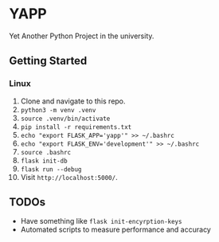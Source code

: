 # YAPP

Yet Another Python Project in the university.

## Getting Started

### Linux

1. Clone and navigate to this repo.
2. `python3 -m venv .venv`
3. `source .venv/bin/activate`
4. `pip install -r requirements.txt`
5. `echo "export FLASK_APP='yapp'" >> ~/.bashrc`
6. `echo "export FLASK_ENV='development'" >> ~/.bashrc`
7. `source .bashrc`
8. `flask init-db`
9. `flask run --debug`
10. Visit `http://localhost:5000/`.

## TODOs

- Have something like `flask init-encyrption-keys`
- Automated scripts to measure performance and accuracy
